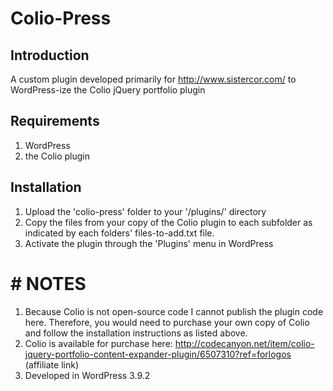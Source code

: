 # Colio-Press

## Introduction

A custom plugin developed primarily for http://www.sistercor.com/ to WordPress-ize the Colio jQuery portfolio plugin

## Requirements

1. WordPress
1. the Colio plugin

## Installation

1. Upload the 'colio-press' folder to your '/plugins/' directory
1. Copy the files from your copy of the Colio plugin to each subfolder as indicated by each folders' files-to-add.txt file. 
1. Activate the plugin through the 'Plugins' menu in WordPress

# # NOTES

1. Because Colio is not open-source code I cannot publish the plugin code here. Therefore, you would need to purchase your own copy of Colio and follow the installation instructions as listed above.
1. Colio is available for purchase here: http://codecanyon.net/item/colio-jquery-portfolio-content-expander-plugin/6507310?ref=forlogos (affiliate link)
1. Developed in WordPress 3.9.2
